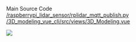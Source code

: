 Main Source Code <br>
[/raspberrypi_lidar_sensor/rplidar_mqtt_publish.py](https://github.com/0712023/rplidar_three/blob/main/raspberrypi_lidar_sensor/rplidar_mqtt_publish.py) <br>
[/3D_modeling_vue_cli/src/views/3D_Modeling.vue](https://github.com/0712023/rplidar_three/blob/main/3D_modeling_vue_cli/src/views/3D_Modeling.vue) <br>

![](https://i.imgur.com/SFWIYoN.gif)
